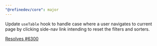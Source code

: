 ```yaml
---
"@refinedev/core": major
---
```


Update `useTable` hook to handle case where a user navigates to current page by clicking side-nav link intending to reset the filters and sorters.

[Resolves #6300](https://github.com/refinedev/refine/issues/6300)
